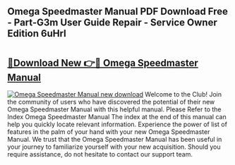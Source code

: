 ## Omega Speedmaster Manual PDF Download Free - Part-G3m User Guide Repair - Service Owner Edition 6uHrI

# <h2><a href="http://cf1300.oget.top/?id=Omega+Speedmaster+Manual">🔗Download New 👉🔴 Omega Speedmaster Manual</a></h2>

[![Omega Speedmaster Manual new download](https://i.imgur.com/5g1atiW.png)](http://cf1300.oget.top/?id=Omega+Speedmaster+Manual)
Welcome to the Club! Join the community of users who have discovered the potential of their new Omega Speedmaster Manual with this helpful manual. Please Refer to the Index Omega Speedmaster Manual The index at the end of this manual can help you quickly locate relevant information. Experience the power of list of features in the palm of your hand with your new Omega Speedmaster Manual. We trust that the Omega Speedmaster Manual has been useful in your journey to familiarize yourself with your new acquisition. Should you require assistance, do not hesitate to contact our support team.
